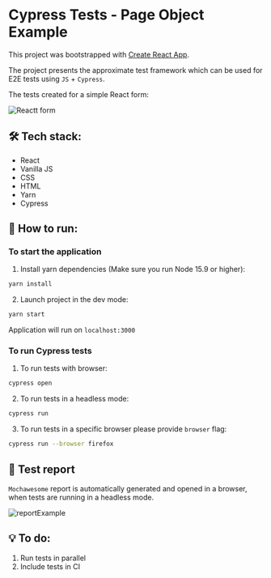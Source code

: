 # Cypress Tests - Page Object Example
This project was bootstrapped with [Create React App](https://github.com/facebook/create-react-app).

The project presents the approximate test framework which can be used for E2E tests using `JS` + `Cypress`.

The tests created for a simple React form:

![Reactt form](https://user-images.githubusercontent.com/56598375/143472169-8e653940-4394-474f-b96d-89f283264edc.png)



## :hammer_and_wrench: Tech stack:
* React
* Vanilla JS
* CSS
* HTML
* Yarn
* Cypress

## :rocket: How to run:

### To start the application
1. Install yarn dependencies (Make sure you run Node 15.9 or higher):

```sh
yarn install
```

2. Launch project in the dev mode:

```sh
yarn start
```
Application will run on `localhost:3000`
    
### To run Cypress tests
1. To run tests with browser:
```sh
cypress open
```

2. To run tests in a headless mode:
```sh
cypress run
```

3. To run tests in a specific browser please provide `browser` flag:
```sh
cypress run --browser firefox
```

## :memo: Test report 
`Mochawesome` report is automatically generated and opened in a browser, when tests are running in a headless mode.

![reportExample](https://user-images.githubusercontent.com/56598375/143496809-201bd1a2-5acf-4b65-a269-e624e32b4c3c.png)

## :bulb: To do:

1. Run tests in parallel 
2. Include tests in CI
